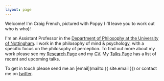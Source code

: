 ```yaml
---
layout: page
---
```


Welcome! I'm Craig French, pictured with Poppy (I'll leave you to work out who is who)! 

I'm an Assistant Professor in the [Department of Philosophy at the University of Nottingham](https://www.nottingham.ac.uk/philosophy/index.aspx). I work in the philosophy of mind & psychology, with a specific focus on the philosophy of perception. To find out more about my work please see my [Research Page](http://craigafrench.github.io/research/) and my [CV](http://craigafrench.github.io/assets/CraigFrenchCV.pdf). My [Talks Page](http://craigafrench.github.io/talks/) has a list of recent and upcoming talks.

To get in touch please send me an [email](mailto:{{ site.email }}) or contact me on [twitter](http://www.twitter.com/craigafrench).